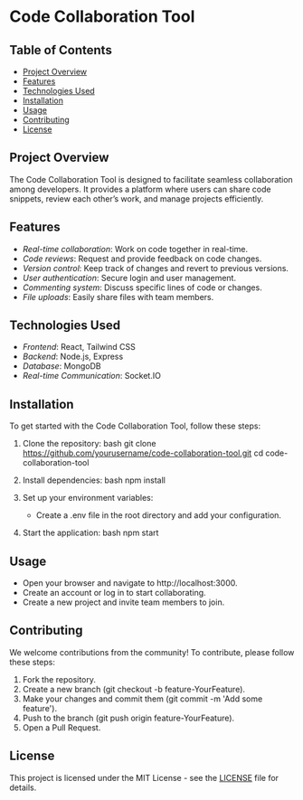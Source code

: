 # Code Collaboration Tool

## Table of Contents
- [Project Overview](#project-overview)
- [Features](#features)
- [Technologies Used](#technologies-used)
- [Installation](#installation)
- [Usage](#usage)
- [Contributing](#contributing)
- [License](#license)

## Project Overview
The Code Collaboration Tool is designed to facilitate seamless collaboration among developers. It provides a platform where users can share code snippets, review each other’s work, and manage projects efficiently. 

## Features
- *Real-time collaboration*: Work on code together in real-time.
- *Code reviews*: Request and provide feedback on code changes.
- *Version control*: Keep track of changes and revert to previous versions.
- *User authentication*: Secure login and user management.
- *Commenting system*: Discuss specific lines of code or changes.
- *File uploads*: Easily share files with team members.

## Technologies Used
- *Frontend*: React, Tailwind CSS
- *Backend*: Node.js, Express
- *Database*: MongoDB
- *Real-time Communication*: Socket.IO

## Installation
To get started with the Code Collaboration Tool, follow these steps:

1. Clone the repository:
   bash
   git clone https://github.com/yourusername/code-collaboration-tool.git
   cd code-collaboration-tool
   

2. Install dependencies:
   bash
   npm install
   

3. Set up your environment variables:
   - Create a .env file in the root directory and add your configuration.

4. Start the application:
   bash
   npm start
   

## Usage
- Open your browser and navigate to http://localhost:3000.
- Create an account or log in to start collaborating.
- Create a new project and invite team members to join.

## Contributing
We welcome contributions from the community! To contribute, please follow these steps:
1. Fork the repository.
2. Create a new branch (git checkout -b feature-YourFeature).
3. Make your changes and commit them (git commit -m 'Add some feature').
4. Push to the branch (git push origin feature-YourFeature).
5. Open a Pull Request.

## License
This project is licensed under the MIT License - see the [LICENSE](LICENSE) file for details.